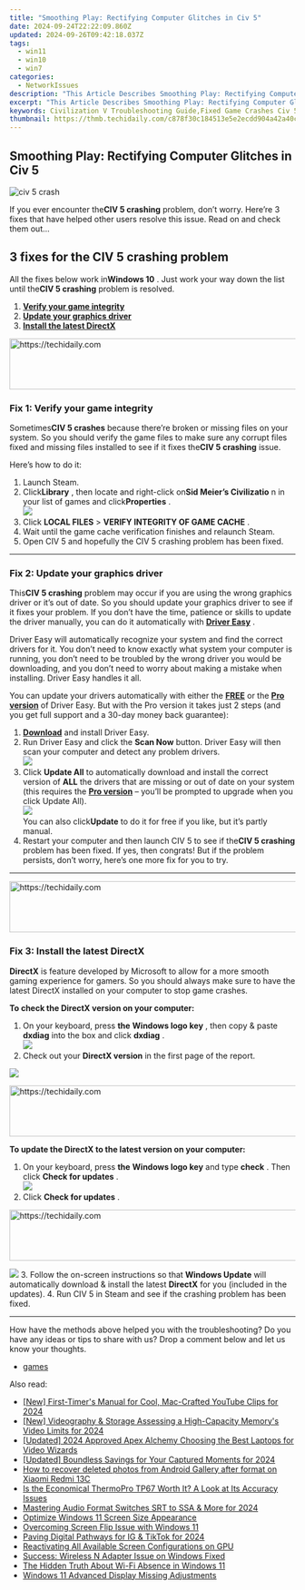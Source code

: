 ```yaml
---
title: "Smoothing Play: Rectifying Computer Glitches in Civ 5"
date: 2024-09-24T22:22:09.860Z
updated: 2024-09-26T09:42:18.037Z
tags:
  - win11
  - win10
  - win7
categories:
  - NetworkIssues
description: "This Article Describes Smoothing Play: Rectifying Computer Glitches in Civ 5"
excerpt: "This Article Describes Smoothing Play: Rectifying Computer Glitches in Civ 5"
keywords: Civilization V Troubleshooting Guide,Fixed Game Crashes Civ 5,Resolving Bugs in Civilization V,Smoothing Play Experience in Civ 5,Computer Glitches Solution for Civ 5,Enhancing Civ 5 Performance and Stability,Fixing Technical Issues with Civilization V
thumbnail: https://thmb.techidaily.com/c878f30c184513e5e2ecdd904a42a40c824bea0f8fe6bd19830d63aa44fb8a07.jpg
---
```


## Smoothing Play: Rectifying Computer Glitches in Civ 5

![civ 5 crash](https://images.drivereasy.com/wp-content/uploads/2018/12/img_5c13785c7d494-300x246.jpg)

 If you ever encounter the**CIV 5 crashing** problem, don’t worry. Here’re 3 fixes that have helped other users resolve this issue. Read on and check them out…

## 3 fixes for the CIV 5 crashing problem

 All the fixes below work in**Windows 10** . Just work your way down the list until the**CIV 5 crashing**  problem is resolved.

1. [**Verify your game integrity**](#F1)
2. [**Update your graphics driver**](#F2)
3. [**Install the latest DirectX**](#F3)

<!-- affiliate ads begin -->
<a href="https://appsumo.8odi.net/c/5597632/2118320/7443" target="_top" id="2118320">
  <img src="//a.impactradius-go.com/display-ad/7443-2118320" border="0" alt="https://techidaily.com" width="728" height="90"/>
</a>
<img height="0" width="0" src="https://appsumo.8odi.net/i/5597632/2118320/7443" style="position:absolute;visibility:hidden;" border="0" />
<!-- affiliate ads end -->

### Fix 1: Verify your game integrity

 Sometimes**CIV 5 crashes** because there’re broken or missing files on your system. So you should verify the game files to make sure any corrupt files fixed and missing files installed to see if it fixes the**CIV 5 crashing**  issue.

Here’s how to do it:

1. Launch Steam.
2. Click**Library** , then locate and right-click on**Sid Meier’s Civilizatio** n in your list of games and click**Properties** .  
![](https://images.drivereasy.com/wp-content/uploads/2018/12/img_5c136840152ca.jpg)
3. Click  **LOCAL FILES**  \> **VERIFY INTEGRITY OF GAME CACHE** .
4. Wait until the game cache verification finishes and relaunch Steam.
5. Open CIV 5 and hopefully the CIV 5 crashing problem has been fixed.

---

### Fix 2: Update your graphics driver

 This**CIV 5 crashing** problem may occur if you are using the wrong graphics driver or it’s out of date. So you should update your graphics driver to see if it fixes your problem. If you don’t have the time, patience or skills to update the driver manually, you can do it automatically with **[Driver Easy](https://tools.techidaily.com/drivereasy/download/)**  .

 Driver Easy will automatically recognize your system and find the correct drivers for it. You don’t need to know exactly what system your computer is running, you don’t need to be troubled by the wrong driver you would be downloading, and you don’t need to worry about making a mistake when installing. Driver Easy handles it all.

 You can update your drivers automatically with either the **[FREE](https://tools.techidaily.com/drivereasy/download/)**  or the **[Pro version](https://tools.techidaily.com/drivereasy/download/)**  of Driver Easy. But with the Pro version it takes just 2 steps (and you get full support and a 30-day money back guarantee):

1. **[Download](https://tools.techidaily.com/drivereasy/download/)**  and install Driver Easy.
2. Run Driver Easy and click the **Scan Now** button. Driver Easy will then scan your computer and detect any problem drivers.  
![](https://images.drivereasy.com/wp-content/uploads/2018/12/img_5c137382eec5e.jpg)
3. Click **Update All** to automatically download and install the correct version of **ALL** the drivers that are missing or out of date on your system (this requires the **[Pro version](https://tools.techidaily.com/drivereasy/download/)**  – you’ll be prompted to upgrade when you click Update All).  
![](https://images.drivereasy.com/wp-content/uploads/2018/12/img_5c1373a8eb61b.jpg)  
 You can also click**Update** to do it for free if you like, but it’s partly manual.
4. Restart your computer and then launch CIV 5 to see if the**CIV 5 crashing** problem has been fixed. If yes, then congrats! But if the problem persists, don’t worry, here’s one more fix for you to try.

---

<!-- affiliate ads begin -->
<a href="https://appsumo.8odi.net/c/5597632/2151870/7443" target="_top" id="2151870">
  <img src="//a.impactradius-go.com/display-ad/7443-2151870" border="0" alt="https://techidaily.com" width="728" height="90"/>
</a>
<img height="0" width="0" src="https://appsumo.8odi.net/i/5597632/2151870/7443" style="position:absolute;visibility:hidden;" border="0" />
<!-- affiliate ads end -->

### **Fix 3: Install the latest DirectX**

**DirectX**  is feature developed by Microsoft to allow for a more smooth gaming experience for gamers. So you should always make sure to have the latest DirectX installed on your computer to stop game crashes.

**To check the DirectX version on your computer:**

1. On your keyboard, press **the** **Windows logo key**  , then copy & paste **dxdiag** into the box and click **dxdiag** .  
![](https://images.drivereasy.com/wp-content/uploads/2018/12/img_5c13969f3e441.jpg)
2. Check out your **DirectX version** in the first page of the report.  

![](https://images.drivereasy.com/wp-content/uploads/2018/12/img_5c1396a57e334.jpg)

<!-- affiliate ads begin -->
<a href="https://aligracehair.sjv.io/c/5597632/1925570/19272" target="_top" id="1925570">
  <img src="//a.impactradius-go.com/display-ad/19272-1925570" border="0" alt="https://techidaily.com" width="728" height="90"/>
</a>
<img height="0" width="0" src="https://aligracehair.sjv.io/i/5597632/1925570/19272" style="position:absolute;visibility:hidden;" border="0" />
<!-- affiliate ads end -->

 **To update the DirectX to the latest version on your computer:**

1. On your keyboard, press **the**   **Windows logo key**  and type **check** . Then click **Check for updates** .  
![](https://images.drivereasy.com/wp-content/uploads/2018/07/img_5b3c4354e7779.jpg)
2. Click **Check for updates** .  

<!-- affiliate ads begin -->
<a href="https://appsumo.8odi.net/c/5597632/2043617/7443" target="_top" id="2043617">
  <img src="//a.impactradius-go.com/display-ad/7443-2043617" border="0" alt="https://techidaily.com" width="728" height="90"/>
</a>
<img height="0" width="0" src="https://appsumo.8odi.net/i/5597632/2043617/7443" style="position:absolute;visibility:hidden;" border="0" />
<!-- affiliate ads end -->

![](https://images.drivereasy.com/wp-content/uploads/2018/07/img_5b3c43ed42ba1.jpg)
3. Follow the on-screen instructions so that **Windows Update** will automatically download & install the latest **DirectX** for you (included in the updates).
4. Run CIV 5 in Steam and see if the crashing problem has been fixed.

---

 How have the methods above helped you with the troubleshooting? Do you have any ideas or tips to share with us? Drop a comment below and let us know your thoughts.

* [games](https://tools.techidaily.com/drivereasy/download/)

<ins class="adsbygoogle"
     style="display:block"
     data-ad-format="autorelaxed"
     data-ad-client="ca-pub-7571918770474297"
     data-ad-slot="1223367746"></ins>

<ins class="adsbygoogle"
     style="display:block"
     data-ad-client="ca-pub-7571918770474297"
     data-ad-slot="8358498916"
     data-ad-format="auto"
     data-full-width-responsive="true"></ins>

<span class="atpl-alsoreadstyle">Also read:</span>
<div><ul>
<li><a href="https://youtube-webster.techidaily.com/irst-timers-manual-for-cool-mac-crafted-youtube-clips-for-2024/"><u>[New] First-Timer's Manual for Cool, Mac-Crafted YouTube Clips for 2024</u></a></li>
<li><a href="https://fox-helps.techidaily.com/new-videography-and-storage-assessing-a-high-capacity-memorys-video-limits-for-2024/"><u>[New] Videography & Storage Assessing a High-Capacity Memory's Video Limits for 2024</u></a></li>
<li><a href="https://fox-blue.techidaily.com/updated-2024-approved-apex-alchemy-choosing-the-best-laptops-for-video-wizards/"><u>[Updated] 2024 Approved Apex Alchemy Choosing the Best Laptops for Video Wizards</u></a></li>
<li><a href="https://instagram-clips.techidaily.com/updated-boundless-savings-for-your-captured-moments-for-2024/"><u>[Updated] Boundless Savings for Your Captured Moments for 2024</u></a></li>
<li><a href="https://blog-min.techidaily.com/how-to-recover-deleted-photos-from-android-gallery-after-format-on-xiaomi-redmi-13c-by-stellar-photo-recovery-android-mobile-photo-recover/"><u>How to recover deleted photos from Android Gallery after format on Xiaomi Redmi 13C</u></a></li>
<li><a href="https://buynow-info.techidaily.com/is-the-economical-thermopro-tp67-worth-it-a-look-at-its-accuracy-issues/"><u>Is the Economical ThermoPro TP67 Worth It? A Look at Its Accuracy Issues</u></a></li>
<li><a href="https://fox-friendly.techidaily.com/mastering-audio-format-switches-srt-to-ssa-and-more-for-2024/"><u>Mastering Audio Format Switches SRT to SSA & More for 2024</u></a></li>
<li><a href="https://network-issues.techidaily.com/optimize-windows-11-screen-size-appearance/"><u>Optimize Windows 11 Screen Size Appearance</u></a></li>
<li><a href="https://network-issues.techidaily.com/overcoming-screen-flip-issue-with-windows-11/"><u>Overcoming Screen Flip Issue with Windows 11</u></a></li>
<li><a href="https://extra-skills.techidaily.com/paving-digital-pathways-for-ig-and-tiktok-for-2024/"><u>Paving Digital Pathways for IG & TikTok for 2024</u></a></li>
<li><a href="https://network-issues.techidaily.com/reactivating-all-available-screen-configurations-on-gpu/"><u>Reactivating All Available Screen Configurations on GPU</u></a></li>
<li><a href="https://driver-error.techidaily.com/success-wireless-n-adapter-issue-on-windows-fixed/"><u>Success: Wireless N Adapter Issue on Windows Fixed</u></a></li>
<li><a href="https://network-issues.techidaily.com/the-hidden-truth-about-wi-fi-absence-in-windows-11/"><u>The Hidden Truth About Wi-Fi Absence in Windows 11</u></a></li>
<li><a href="https://network-issues.techidaily.com/windows-11-advanced-display-missing-adjustments/"><u>Windows 11 Advanced Display Missing Adjustments</u></a></li>
</ul></div>

